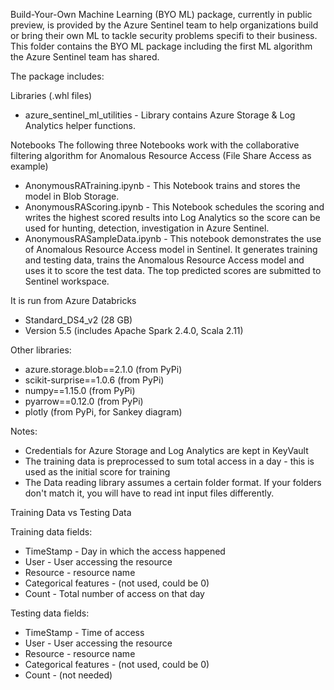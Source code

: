 Build-Your-Own Machine Learning (BYO ML) package, currently in public preview, is provided by the Azure Sentinel team to help organizations build or bring their own ML to tackle security problems specifi to their business. This folder contains the BYO ML package including the first ML algorithm the Azure Sentinel team has shared.

The package includes:

Libraries (.whl files)
- azure_sentinel_ml_utilities - Library contains Azure Storage & Log Analytics helper functions.

Notebooks
The following three Notebooks work with the collaborative filtering algorithm for Anomalous Resource Access (File Share Access as example) 
- AnonymousRATraining.ipynb - This Notebook trains and stores the model in Blob Storage.
- AnonymousRAScoring.ipynb - This Notebook schedules the scoring and writes the highest scored results into Log Analytics so the score can be used for hunting, detection, investigation in Azure Sentinel.
- AnonymousRASampleData.ipynb - This notebook demonstrates the use of Anomalous Resource Access model in Sentinel. It generates training and testing data, trains the Anomalous Resource Access model and uses it to score the test data. The top predicted scores are submitted to Sentinel workspace.
		
It is run from Azure Databricks
- Standard_DS4_v2 (28 GB)
- Version 5.5 (includes Apache Spark 2.4.0, Scala 2.11)

Other libraries:
- azure.storage.blob==2.1.0 (from PyPi)
- scikit-surprise==1.0.6 (from PyPi)
- numpy==1.15.0 (from PyPi)
- pyarrow==0.12.0 (from PyPi)
- plotly  (from PyPi, for Sankey diagram)

Notes:
- Credentials for Azure Storage and Log Analytics are kept in KeyVault
- The training data is preprocessed to sum total access in a day - this is used as the initial score for training
- The Data reading library assumes a certain folder format.  If your folders don't match it, you will have to read int input files differently.

Training Data vs Testing Data

Training data fields:
- TimeStamp				- Day in which the access happened
- User					- User accessing the resource
- Resource				- resource name
- Categorical features			- (not used, could be 0)
- Count					- Total number of access on that day		

Testing data fields:
- TimeStamp				- Time of access
- User					- User accessing the resource
- Resource				- resource name
- Categorical features			- (not used, could be 0)
- Count					- (not needed)
	
